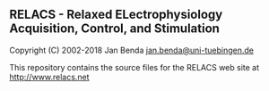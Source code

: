 RELACS - Relaxed ELectrophysiology Acquisition, Control, and Stimulation
-------------------------------------------------------------------------

Copyright (C) 2002-2018 Jan Benda <jan.benda@uni-tuebingen.de>

This repository contains the source files for the RELACS web site at
http://www.relacs.net
